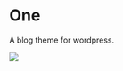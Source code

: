 # One

A blog theme for wordpress.

![](https://raw.githubusercontent.com/surmon-china/wordpress-theme-one/master/screenshot/one.png)
